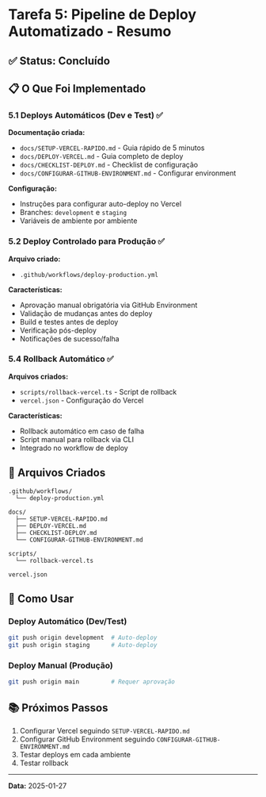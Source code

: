 # Tarefa 5: Pipeline de Deploy Automatizado - Resumo

## ✅ Status: Concluído

## 📋 O Que Foi Implementado

### 5.1 Deploys Automáticos (Dev e Test) ✅

**Documentação criada:**
- `docs/SETUP-VERCEL-RAPIDO.md` - Guia rápido de 5 minutos
- `docs/DEPLOY-VERCEL.md` - Guia completo de deploy
- `docs/CHECKLIST-DEPLOY.md` - Checklist de configuração
- `docs/CONFIGURAR-GITHUB-ENVIRONMENT.md` - Configurar environment

**Configuração:**
- Instruções para configurar auto-deploy no Vercel
- Branches: `development` e `staging`
- Variáveis de ambiente por ambiente

### 5.2 Deploy Controlado para Produção ✅

**Arquivo criado:**
- `.github/workflows/deploy-production.yml`

**Características:**
- Aprovação manual obrigatória via GitHub Environment
- Validação de mudanças antes do deploy
- Build e testes antes de deploy
- Verificação pós-deploy
- Notificações de sucesso/falha

### 5.4 Rollback Automático ✅

**Arquivos criados:**
- `scripts/rollback-vercel.ts` - Script de rollback
- `vercel.json` - Configuração do Vercel

**Características:**
- Rollback automático em caso de falha
- Script manual para rollback via CLI
- Integrado no workflow de deploy

## 📁 Arquivos Criados

```
.github/workflows/
  └── deploy-production.yml

docs/
  ├── SETUP-VERCEL-RAPIDO.md
  ├── DEPLOY-VERCEL.md
  ├── CHECKLIST-DEPLOY.md
  └── CONFIGURAR-GITHUB-ENVIRONMENT.md

scripts/
  └── rollback-vercel.ts

vercel.json
```

## 🚀 Como Usar

### Deploy Automático (Dev/Test)
```bash
git push origin development  # Auto-deploy
git push origin staging      # Auto-deploy
```

### Deploy Manual (Produção)
```bash
git push origin main         # Requer aprovação
```

## 📚 Próximos Passos

1. Configurar Vercel seguindo `SETUP-VERCEL-RAPIDO.md`
2. Configurar GitHub Environment seguindo `CONFIGURAR-GITHUB-ENVIRONMENT.md`
3. Testar deploys em cada ambiente
4. Testar rollback

---

**Data:** 2025-01-27
